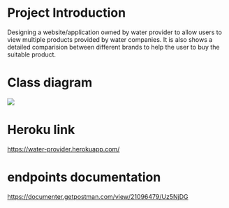 # Project Introduction
Designing a website/application owned by water provider to allow users to view multiple products provided by water companies. It is also shows a detailed comparision between different brands to help the user to buy the suitable product.

# Class diagram
[![](https://user-images.githubusercontent.com/103143504/173206575-d289b4dc-28cf-451d-88c5-f6ba62e6dfb3.png)](https://user-images.githubusercontent.com/103143504/173206575-d289b4dc-28cf-451d-88c5-f6ba62e6dfb3.png)

# Heroku link
https://water-provider.herokuapp.com/

# endpoints documentation
https://documenter.getpostman.com/view/21096479/Uz5NjDG
